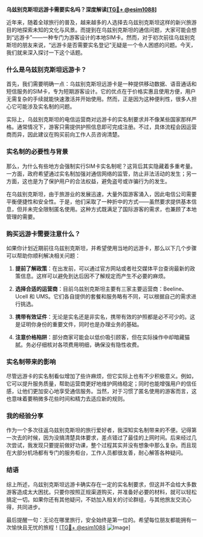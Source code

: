 **乌兹别克斯坦远游卡需要实名吗？深度解读[[TG💪+ @esim1088](https://t.me/s/esim1088)]**

近年来，随着全球旅行的普及，越来越多的人选择去乌兹别克斯坦这样的新兴旅游目的地探索未知的文化与风景。而提到在乌兹别克斯坦的通信问题，大家可能会想到“远游卡”——一种专门为游客设计的本地SIM卡。然而，对于初次前往乌兹别克斯坦的朋友来说，“远游卡是否需要实名登记”无疑是一个令人困惑的问题。今天，我们就来深入探讨一下这个话题。

### 什么是乌兹别克斯坦远游卡？

首先，我们需要明确一点：乌兹别克斯坦远游卡是一种提供移动数据、语音通话和短信服务的SIM卡，专为短期游客设计。它的优点在于价格实惠且使用方便，用户无需复杂的手续就能快速激活并开始使用。然而，正是因为这种便利性，很多人担心它可能涉及实名制的问题。

实际上，乌兹别克斯坦的电信运营商对远游卡的实名制要求并不像某些国家那样严格。通常情况下，游客只需提供护照信息即可完成注册。不过，具体流程会因运营商而异，因此建议在购买前向工作人员咨询清楚。

### 实名制的必要性与背景

那么，为什么有些地方会强制实行SIM卡实名制呢？这背后其实隐藏着多重考量。一方面，政府希望通过实名制加强对通信网络的监管，防止非法活动的发生；另一方面，这也是为了保护用户的合法权益，避免盗号或诈骗行为的发生。

在乌兹别克斯坦，由于旅游业的发展迅速，大量外国游客涌入，因此电信公司需要平衡便捷性和安全性。于是，他们采取了一种折中的方式——虽然要求提供基本信息，但并未完全限制匿名使用。这种方式既满足了国际游客的需求，也兼顾了本地管理的需要。

### 购买远游卡需要注意什么？

如果你计划近期前往乌兹别克斯坦，并希望使用当地的远游卡，那么以下几个步骤可以帮助你顺利解决相关问题：

1. **提前了解政策**：在出发前，可以通过官方网站或者社交媒体平台查询最新的政策信息。这样可以避免到达后因不了解规定而产生不必要的麻烦。
   
2. **选择合适的运营商**：目前乌兹别克斯坦主要有三家主要运营商：Beeline、Ucell 和 UMS。它们各自提供的套餐和服务略有不同，可以根据自己的需求进行挑选。

3. **携带有效证件**：无论是实名还是非实名，携带有效的护照都是必不可少的。这是证明你身份的重要文件，同时也是办理业务的基础。

4. **注意价格陷阱**：部分商家可能会以低价吸引顾客，但在实际操作中却暗藏猫腻。务必仔细核对各项费用明细，确保没有隐性收费。

### 实名制带来的影响

尽管远游卡的实名制看似增加了些许麻烦，但它实际上也有不少积极意义。例如，它可以提升服务质量，帮助运营商更好地维护网络稳定；同时也能增强用户的信任感，让他们更加安心地享受通信服务。当然，对于习惯了匿名使用的游客而言，这也意味着要稍微多花些时间和精力去适应新的规则。

### 我的经验分享

作为一个多次往返乌兹别克斯坦的旅行爱好者，我深知实名制带来的不便。记得第一次去的时候，因为没搞清楚具体要求，差点错过了最佳的上网时间。后来经过几次尝试，我发现只要提前做好功课，整个过程其实并没有想象中那么复杂。而且现在大部分机场都有专门的服务柜台，工作人员都很友善，耐心解答各种疑问。

### 结语

综上所述，乌兹别克斯坦远游卡确实存在一定的实名制要求，但这并不会给大多数游客造成太大困扰。只要你按照正规渠道购买，并准备好必要的材料，就可以轻松搞定一切。如果你还有其他疑问，不妨加入相关的讨论群组，与其他旅友交流心得，共同进步。

最后提醒一句：无论在哪里旅行，安全始终是第一位的。希望每位朋友都能拥有一次愉快且无忧的旅程！[[TG💪+ @esim1088](https://t.me/s/esim1088) ![Image](https://i.postimg.cc/4NQfJmqS/Snipaste-2025-05-13-00-14-12.png)]